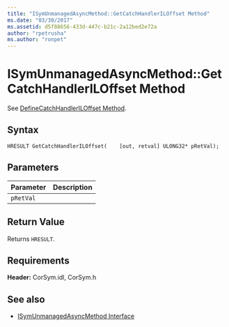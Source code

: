 ```yaml
---
title: "ISymUnmanagedAsyncMethod::GetCatchHandlerILOffset Method"
ms.date: "03/30/2017"
ms.assetid: d5f88656-433d-447c-b21c-2a12bed2e72a
author: "rpetrusha"
ms.author: "ronpet"
---
```

# ISymUnmanagedAsyncMethod::GetCatchHandlerILOffset Method
See [DefineCatchHandlerILOffset Method](../../../../docs/framework/unmanaged-api/diagnostics/isymunmanagedasyncmethodpropertieswriter-definecatchhandleriloffset-method.md).  
  
## Syntax  
  
```idl  
HRESULT GetCatchHandlerILOffset(    [out, retval] ULONG32* pRetVal);  
```  
  
## Parameters  
  
|Parameter|Description|  
|---------------|-----------------|  
|`pRetVal`||  
  
## Return Value  
 Returns `HRESULT`.  
  
## Requirements  
 **Header:** CorSym.idl, CorSym.h  
  
## See also
- [ISymUnmanagedAsyncMethod Interface](../../../../docs/framework/unmanaged-api/diagnostics/isymunmanagedasyncmethod-interface.md)
